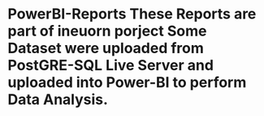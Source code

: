 # PowerBI-Reports These Reports are part of ineuorn porject Some Dataset were uploaded from PostGRE-SQL Live Server and uploaded into Power-BI to perform Data Analysis.
